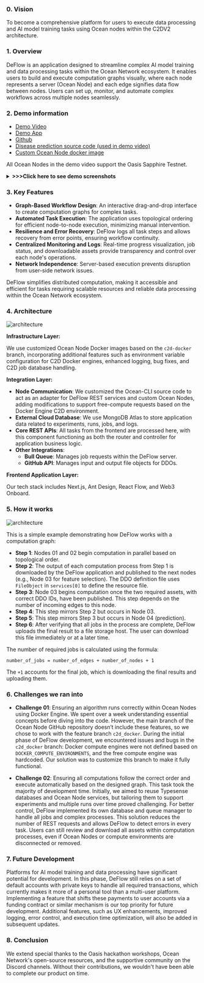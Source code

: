 ### 0. Vision
To become a comprehensive platform for users to execute data processing and AI model training tasks using Ocean nodes within the C2DV2 architecture.

### 1. Overview

DeFlow is an application designed to streamline complex AI model training and data processing tasks within the Ocean Network ecosystem. It enables users to build and execute computation graphs visually, where each node represents a server (Ocean Node) and each edge signifies data flow between nodes. Users can set up, monitor, and automate complex workflows across multiple nodes seamlessly.

### 2. Demo information 
- [Demo Video](https://www.youtube.com/watch?v=EBQzQ2Jyy1k)
- [Demo App](https://deflow.a2n.finance)
- [Github](https://github.com/a2nfinance/deflow/tree/main)
- [Disease prediction source code (used in demo video)](https://github.com/a2nfinance/deflow-example/tree/main/disease_prediction)
- [Custom Ocean Node docker image](https://hub.docker.com/repository/docker/a2nfinance/ocean_node/general)

All Ocean Nodes in the demo video support the Oasis Sapphire Testnet.
<details>
  <summary>
    <b> >>>Click here to see demo screenshots</b>
  </summary>

| ![](https://deflow.a2n.finance/docs/computation_graph_design.png) | 
|:--:| 
| *Design a computation graph* |

| ![](https://deflow.a2n.finance/docs/experiment_detail.png) | 
|:--:| 
| *Details of an experiment* |

| ![](https://deflow.a2n.finance/docs/run_detail.png) | 
|:--:| 
| *Details of an experiment run* |

 </details>

### 3. Key Features

- **Graph-Based Workflow Design**: An interactive drag-and-drop interface to create computation graphs for complex tasks.
- **Automated Task Execution**: The application uses topological ordering for efficient node-to-node execution, minimizing manual intervention.
- **Resilience and Error Recovery**: DeFlow logs all task steps and allows recovery from error points, ensuring workflow continuity.
- **Centralized Monitoring and Logs**: Real-time progress visualization, job status, and downloadable assets provide transparency and control over each node's operations.
- **Network Independence**: Server-based execution prevents disruption from user-side network issues.

DeFlow simplifies distributed computation, making it accessible and efficient for tasks requiring scalable resources and reliable data processing within the Ocean Network ecosystem.


### 4. Architecture
![architecture](https://deflow.a2n.finance/docs/Architecture.jpg)

**Infrastructure Layer:**

We use customized Ocean Node Docker images based on the `c2d-docker` branch, incorporating additional features such as environment variable configuration for C2D Docker engines, enhanced logging, bug fixes, and C2D job database handling.

**Integration Layer:**

- **Node Communication**: We customized the Ocean-CLI source code to act as an adapter for DeFlow REST services and custom Ocean Nodes, adding modifications to support free-compute requests based on the Docker Engine C2D environment.
- **External Cloud Database**: We use MongoDB Atlas to store application data related to experiments, runs, jobs, and logs.
- **Core REST APIs**: All tasks from the frontend are processed here, with this component functioning as both the router and controller for application business logic.
- **Other Integrations**:  
  - **Bull Queue**: Manages job requests within the DeFlow server.
  - **GitHub API**: Manages input and output file objects for DDOs.

**Frontend Application Layer:**

Our tech stack includes Next.js, Ant Design, React Flow, and Web3 Onboard.
### 5. How it works
![architecture](https://deflow.a2n.finance/docs/How_it_work.jpg)

This is a simple example demonstrating how DeFlow works with a computation graph:

- **Step 1**: Nodes 01 and 02 begin computation in parallel based on topological order.
- **Step 2**: The output of each computation process from Step 1 is downloaded by the DeFlow application and published to the next nodes (e.g., Node 03 for feature selection). The DDO definition file uses `FileObject` in `services[0]` to define the resource file.
- **Step 3**: Node 03 begins computation once the two required assets, with correct DDO IDs, have been published. This step depends on the number of incoming edges to this node.
- **Step 4**: This step mirrors Step 2 but occurs in Node 03.
- **Step 5**: This step mirrors Step 3 but occurs in Node 04 (prediction).
- **Step 6**: After verifying that all jobs in the process are complete, DeFlow uploads the final result to a file storage host. The user can download this file immediately or at a later time.

The number of required jobs is calculated using the formula:

```number_of_jobs = number_of_edges + number_of_nodes + 1```

The `+1` accounts for the final job, which is downloading the final results and uploading them.


### 6. Challenges we ran into
- **Challenge 01**: Ensuring an algorithm runs correctly within Ocean Nodes using Docker Engine. We spent over a week understanding essential concepts before diving into the code. However, the main branch of the Ocean Node GitHub repository doesn’t include these features, so we chose to work with the feature branch `c2d_docker`. During the initial phase of DeFlow development, we encountered issues and bugs in the `c2d_docker` branch: Docker compute engines were not defined based on `DOCKER_COMPUTE_ENVIRONMENTS`, and the free compute engine was hardcoded. Our solution was to customize this branch to make it fully functional.

- **Challenge 02**: Ensuring all computations follow the correct order and execute automatically based on the designed graph. This task took the majority of development time. Initially, we aimed to reuse Typesense databases and Ocean Node services, but tailoring them to support experiments and multiple runs over time proved challenging. For better control, DeFlow implemented its own database and queue manager to handle all jobs and complex processes. This solution reduces the number of REST requests and allows DeFlow to detect errors in every task. Users can still review and download all assets within computation processes, even if Ocean Nodes or compute environments are disconnected or removed.

### 7. Future Development
Platforms for AI model training and data processing have significant potential for development. In this phase, DeFlow still relies on a set of default accounts with private keys to handle all required transactions, which currently makes it more of a personal tool than a multi-user platform. Implementing a feature that shifts these payments to user accounts via a funding contract or similar mechanism is our top priority for future development. Additional features, such as UX enhancements, improved logging, error control, and execution time optimization, will also be added in subsequent updates.

### 8. Conclusion
We extend special thanks to the Oasis hackathon workshops, Ocean Network's open-source resources, and the supportive community on the Discord channels. Without their contributions, we wouldn't have been able to complete our product on time.
